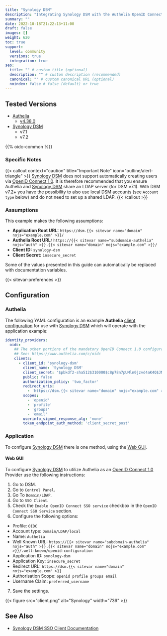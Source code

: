 ```yaml
---
title: "Synology DSM"
description: "Integrating Synology DSM with the Authelia OpenID Connect 1.0 Provider."
summary: ""
date: 2022-10-18T21:22:13+11:00
draft: false
images: []
weight: 620
toc: true
support:
  level: community
  versions: true
  integration: true
seo:
  title: "" # custom title (optional)
  description: "" # custom description (recommended)
  canonical: "" # custom canonical URL (optional)
  noindex: false # false (default) or true
---
```


## Tested Versions

- [Authelia]
  - [v4.38.0](https://github.com/authelia/authelia/releases/tag/v4.38.0)
- [Synology DSM]
  - v7.1
  - v7.2

{{% oidc-common %}}

### Specific Notes

{{< callout context="caution" title="Important Note" icon="outline/alert-triangle" >}}
[Synology DSM](https://www.synology.com/en-global/dsm) does not support automatically creating users via [OpenID Connect 1.0](../../openid-connect/introduction.md). It is therefore
recommended that you ensure Authelia and [Synology DSM](https://www.synology.com/en-global/dsm) share an LDAP server (for DSM v7.1).
With DSM v7.2+ you have the possibility to also use local DSM accounts (see `Account type` below) and do not need to set
up a shared LDAP.
{{< /callout >}}

### Assumptions

This example makes the following assumptions:

- __Application Root URL:__ `https://dsm.{{< sitevar name="domain" nojs="example.com" >}}/`
- __Authelia Root URL:__ `https://{{< sitevar name="subdomain-authelia" nojs="auth" >}}.{{< sitevar name="domain" nojs="example.com" >}}/`
- __Client ID:__ `synology-dsm`
- __Client Secret:__ `insecure_secret`

Some of the values presented in this guide can automatically be replaced with documentation variables.

{{< sitevar-preferences >}}

## Configuration

### Authelia

The following YAML configuration is an example __Authelia__ [client configuration] for use with [Synology DSM] which
will operate with the application example:

```yaml {title="configuration.yml"}
identity_providers:
  oidc:
    ## The other portions of the mandatory OpenID Connect 1.0 configuration go here.
    ## See: https://www.authelia.com/c/oidc
    clients:
      - client_id: 'synology-dsm'
        client_name: 'Synology DSM'
        client_secret: '$pbkdf2-sha512$310000$c8p78n7pUMln0jzvd4aK4Q$JNRBzwAo0ek5qKn50cFzzvE9RXV88h1wJn5KGiHrD0YKtZaR/nCb2CJPOsKaPK0hjf.9yHxzQGZziziccp6Yng'  # The digest of 'insecure_secret'.
        public: false
        authorization_policy: 'two_factor'
        redirect_uris:
          - 'https://dsm.{{< sitevar name="domain" nojs="example.com" >}}'
        scopes:
          - 'openid'
          - 'profile'
          - 'groups'
          - 'email'
        userinfo_signed_response_alg: 'none'
        token_endpoint_auth_method: 'client_secret_post'
```

### Application

To configure [Synology DSM] there is one method, using the [Web GUI](#web-gui).

#### Web GUI

To configure [Synology DSM] to utilize Authelia as an [OpenID Connect 1.0] Provider use the following instructions:

1. Go to DSM.
2. Go to `Control Panel`.
3. Go To `Domain/LDAP`.
4. Go to `SSO Client`.
5. Check the `Enable OpenID Connect SSO service` checkbox in the `OpenID Connect SSO Service` section.
6. Configure the following options:
  - Profile: `OIDC`
  - Account type: `Domain/LDAP/local`
  - Name: `Authelia`
  - Well Known URL: `https://{{< sitevar name="subdomain-authelia" nojs="auth" >}}.{{< sitevar name="domain" nojs="example.com" >}}/.well-known/openid-configuration`
  - Application ID: `synology-dsm`
  - Application Key: `insecure_secret`
  - Redirect URL: `https://dsm.{{< sitevar name="domain" nojs="example.com" >}}`
  - Authorisation Scope: `openid profile groups email`
  - Username Claim: `preferred_username`
7. Save the settings.

{{< figure src="client.png" alt="Synology" width="736" >}}

## See Also

- [Synology DSM SSO Client Documentation](https://kb.synology.com/en-af/DSM/help/DSM/AdminCenter/file_directory_service_sso?version=7)

[Authelia]: https://www.authelia.com
[Synology DSM]: https://www.synology.com/en-global/dsm
[OpenID Connect 1.0]: ../../openid-connect/introduction.md
[client configuration]: ../../../configuration/identity-providers/openid-connect/clients.md
